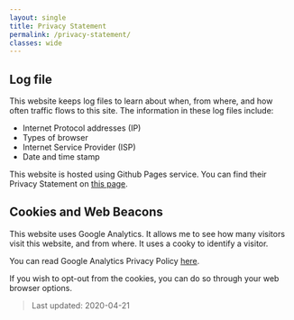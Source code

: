 ```yaml
---
layout: single
title: Privacy Statement
permalink: /privacy-statement/
classes: wide
---
```


## Log file

This website keeps log files to learn about when, from where, and how often traffic flows to this site. The information in these log files include:

* Internet Protocol addresses (IP)
* Types of browser
* Internet Service Provider (ISP)
* Date and time stamp

This website is hosted using Github Pages service. You can find their Privacy Statement on  [this page](https://help.github.com/en/articles/github-privacy-statement).

## Cookies and Web Beacons

This website uses Google Analytics. It allows me to see how many visitors visit this website, and from where. It uses a cooky to identify a visitor.

You can read Google Analytics Privacy Policy [here](https://marketingplatform.google.com/about/analytics/terms/us/).

If you wish to opt-out from the cookies, you can do so through your web browser options.
> Last updated: 2020-04-21
